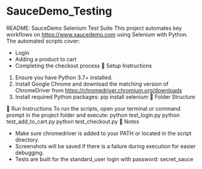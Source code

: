 # SauceDemo_Testing
README: SauceDemo Selenium Test Suite
This project automates key workflows on https://www.saucedemo.com using Selenium with Python. The automated scripts cover:
- Login
- Adding a product to cart
- Completing the checkout process
🔧 Setup Instructions
1. Ensure you have Python 3.7+ installed.
2. Install Google Chrome and download the matching version of ChromeDriver from https://chromedriver.chromium.org/downloads
3. Install required Python packages:
pip install selenium
📁 Folder Structure

🚀 Run Instructions
To run the scripts, open your terminal or command prompt in the project folder and execute:
python test_login.py
python test_add_to_cart.py
python test_checkout.py
📌 Notes
- Make sure chromedriver is added to your PATH or located in the script directory.
- Screenshots will be saved if there is a failure during execution for easier debugging.
- Tests are built for the standard_user login with password: secret_sauce
